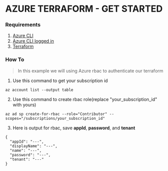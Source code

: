 # **AZURE TERRAFORM - GET STARTED**
### **Requirements**
1. [Azure CLI](https://docs.microsoft.com/en-us/cli/azure/install-azure-cli)
2. [Azure CLI logged in](https://docs.microsoft.com/en-us/cli/azure/authenticate-azure-cli)
3. [Terraform](https://learn.hashicorp.com/tutorials/terraform/install-cli)
### **How To**
> In this example we will using Azure rbac to authenticate our terraform
1. Use this command to get your subscription id
```
az account list --output table
```
2. Use this command to create rbac role(replace "your_subscription_id" with yours)
```
az ad sp create-for-rbac --role="Contributor" --scopes="/subscriptions/your_subscription_id"
```
3. Here is output for rbac, save **appId**, **password**, and **tenant**
```
{
  "appId": "---",
  "displayName": "---",
  "name": "---",
  "password": "---",
  "tenant": "---"
}
```

